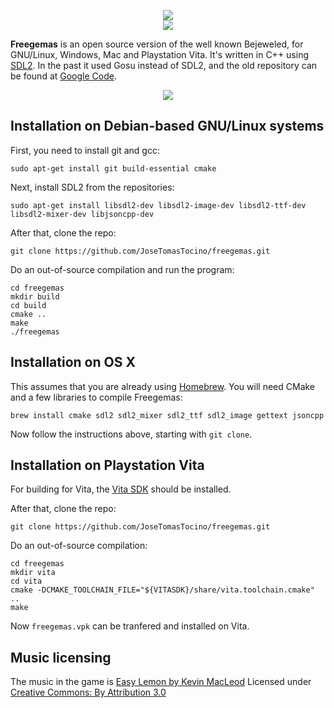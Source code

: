 <p align="center">
    <img src="https://raw.githubusercontent.com/JoseTomasTocino/freegemas/static/images/header_logo.png"><br>
    <img src="https://raw.githubusercontent.com/JoseTomasTocino/freegemas/static/images/header_gems.png"><br>
</p>

__Freegemas__ is an open source version of the well known Bejeweled, for GNU/Linux, Windows, Mac and Playstation Vita. It's written in C++ using [SDL2](https://www.libsdl.org/). In the past it used Gosu instead of SDL2, and the old repository can be found at [Google Code](https://code.google.com/archive/p/freegemas/).

<p align="center">
    <img src="https://raw.githubusercontent.com/JoseTomasTocino/freegemas/static/images/screenshot_1.png">
</p>    
        


## Installation on Debian-based GNU/Linux systems

First, you need to install git and gcc:

    sudo apt-get install git build-essential cmake

Next, install SDL2 from the repositories:

    sudo apt-get install libsdl2-dev libsdl2-image-dev libsdl2-ttf-dev libsdl2-mixer-dev libjsoncpp-dev
    
After that, clone the repo:

    git clone https://github.com/JoseTomasTocino/freegemas.git
    
Do an out-of-source compilation and run the program:

    cd freegemas
    mkdir build
    cd build
    cmake ..
    make
    ./freegemas

## Installation on OS X

This assumes that you are already using [Homebrew](https://brew.sh/). You will need CMake and a few libraries to compile Freegemas:

    brew install cmake sdl2 sdl2_mixer sdl2_ttf sdl2_image gettext jsoncpp

Now follow the instructions above, starting with `git clone`.

## Installation on Playstation Vita

For building for Vita, the [Vita SDK](https://vitasdk.org) should be installed.

After that, clone the repo:

    git clone https://github.com/JoseTomasTocino/freegemas.git

Do an out-of-source compilation:

    cd freegemas
    mkdir vita
    cd vita
    cmake -DCMAKE_TOOLCHAIN_FILE="${VITASDK}/share/vita.toolchain.cmake" ..
    make

Now ``freegemas.vpk`` can be tranfered and installed on Vita.

## Music licensing

The music in the game is [Easy Lemon by Kevin MacLeod](https://incompetech.com/music/royalty-free/index.html?isrc=USUAN1200076)
Licensed under [Creative Commons: By Attribution 3.0](https://creativecommons.org/licenses/by/3.0/)

